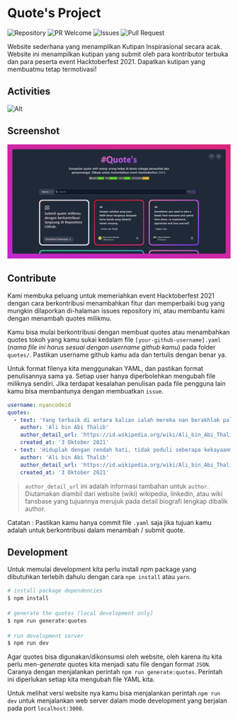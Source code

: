 # Quote's Project

![Repository](https://img.shields.io/badge/github-quotes-brightgreen?logo=github&style=flat)
![PR Welcome](https://img.shields.io/badge/PRs-welcome-brightgreen)
![Issues](https://img.shields.io/github/issues/nyancodeid/quotes)
![Pull Request](https://img.shields.io/github/issues-pr/nyancodeid/quotes)

Website sederhana yang menampilkan Kutipan Inspirasional secara acak. Website ini menampilkan kutipan yang submit oleh para kontributor terbuka dan para peserta event Hacktoberfest 2021. Dapatkan kutipan yang membuatmu tetap termotivasi!

## Activities
![Alt](https://repobeats.axiom.co/api/embed/3e1da626835587af79aba2b522fe662cd383f2bb.svg "Repobeats analytics image")

## Screenshot

<p  align="center">
<img src="./public/screenshot.png" alt="Quote's project">
</p>

## Contribute

Kami membuka peluang untuk memeriahkan event Hacktoberfest 2021 dengan cara berkontribusi menambahkan fitur dan memperbaiki bug yang mungkin dilaporkan di-halaman issues repository ini, atau membantu kami dengan menambah quotes milikmu. 

Kamu bisa mulai berkontribusi dengan membuat quotes atau menambahkan quotes tokoh yang kamu sukai kedalam file `[your-github-username].yaml` (*nama file ini harus sesuai dengan username github kamu*) pada folder `quotes/`. Pastikan username github kamu ada dan tertulis dengan benar ya.

Untuk format filenya kita menggunakan YAML, dan pastikan format penulisannya sama ya. Setiap user hanya diperbolehkan mengubah file miliknya sendiri. Jika terdapat kesalahan penulisan pada file pengguna lain kamu bisa membantunya dengan membuatkan `issue`.

```yaml
username: nyancodeid
quotes:
  - text: 'Yang terbaik di antara kalian ialah mereka nan berakhlak paling mulia.'
    author: 'Ali bin Abi Thalib'
    author_detail_url: 'https://id.wikipedia.org/wiki/Ali_bin_Abi_Thalib'
    created_at: '3 Oktober 2021'
  - text: 'Hiduplah dengan rendah hati, tidak peduli seberapa kekayaanmu.'
    author: 'Ali bin Abi Thalib'
    author_detail_url: 'https://id.wikipedia.org/wiki/Ali_bin_Abi_Thalib'
    created_at: '3 Oktober 2021'
```

> `author_detail_url` ini adalah informasi tambahan untuk `author`. Diutamakan diambil dari website (wiki) wikipedia, linkedin, atau wiki fansbase yang tujuannya merujuk pada detail biografi lengkap dibalik author.

Catatan : Pastikan kamu hanya commit file `.yaml` saja jika tujuan kamu adalah untuk berkontribusi dalam menambah / submit quote.

## Development

Untuk memulai development kita perlu install npm package yang dibutuhkan terlebih dahulu dengan cara `npm install` atau `yarn`.

```bash
# install package dependencies
$ npm install

# generate the quotes (local development only)
$ npm run generate:quotes

# run development server
$ npm run dev
```

Agar quotes bisa digunakan/dikonsumsi oleh website, oleh karena itu kita perlu men-*generate* quotes kita menjadi satu file dengan format `JSON`. Caranya dengan menjalankan perintah `npm run generate:quotes`. Perintah ini diperlukan setiap kita mengubah file YAML kita. 

Untuk melihat versi website nya kamu bisa menjalankan perintah `npm run dev` untuk menjalankan web server dalam mode development yang berjalan pada port `localhost:3000`.
